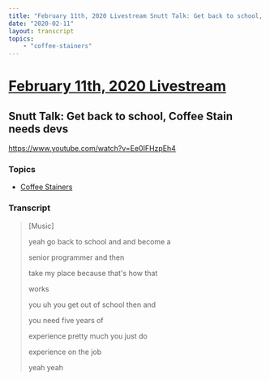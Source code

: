 ```yaml
---
title: "February 11th, 2020 Livestream Snutt Talk: Get back to school, Coffee Stain needs devs"
date: "2020-02-11"
layout: transcript
topics:
    - "coffee-stainers"
---
```

# [February 11th, 2020 Livestream](../2020-02-11.md)
## Snutt Talk: Get back to school, Coffee Stain needs devs
https://www.youtube.com/watch?v=Ee0IFHzpEh4

### Topics
* [Coffee Stainers](../topics/coffee-stainers.md)

### Transcript

> [Music]
>
> yeah go back to school and and become a
>
> senior programmer and then
>
> take my place because that's how that
>
> works
>
> you uh you get out of school then and
>
> you need five years of
>
> experience pretty much you just do
>
> experience on the job
>
> yeah yeah
